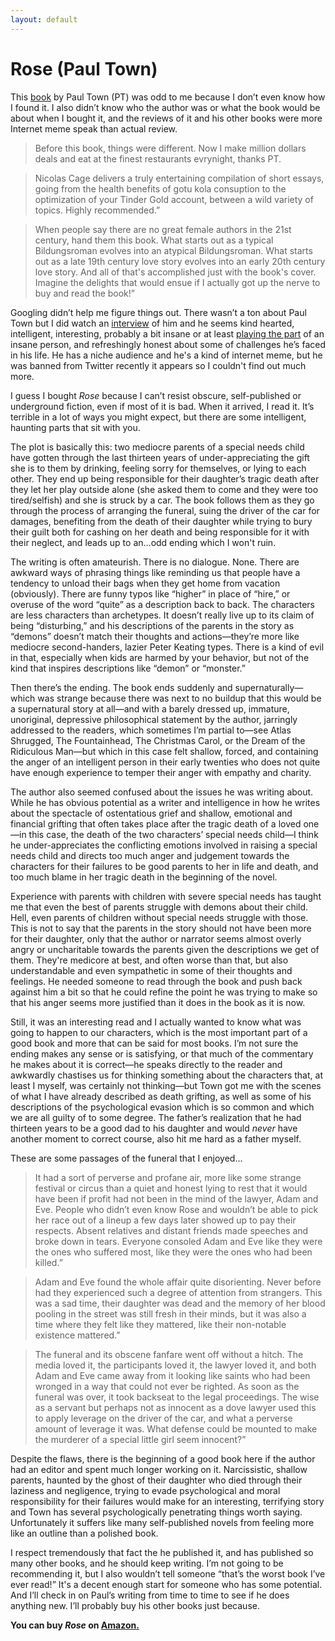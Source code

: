 ```yaml
---
layout: default
---
```


# Rose (Paul Town)

This [book](https://www.amazon.com/gp/product/B09GZHKD7D/ref=dbs_a_def_rwt_hsch_vapi_taft_p1_i4) by Paul Town (PT) was odd to me because I don’t even know how I found it. I also didn’t know who the author was or what the book would be about when I bought it, and the reviews of it and his other books were more Internet meme speak than actual review.

> Before this book, things were different. Now I make million dollars deals and eat at the finest restaurants evrynight, thanks PT.

> Nicolas Cage delivers a truly entertaining compilation of short essays, going from the health benefits of gotu kola consuption to the optimization of your Tinder Gold account, between a wild variety of topics. Highly recommended.”

> When people say there are no great female authors in the 21st century, hand them this book. What starts out as a typical Bildungsroman evolves into an atypical Bildungsroman. What starts out as a late 19th century love story evolves into an early 20th century love story. And all of that's accomplished just with the book's cover. Imagine the delights that would ensue if I actually got up the nerve to buy and read the book!”

Googling didn’t help me figure things out. There wasn’t a ton about Paul Town but I did watch an [interview](https://www.youtube.com/watch?v=V-kMYpaIy70) of him and he seems kind hearted, intelligent, interesting, probably a bit insane or at least [playing the part](https://www.youtube.com/c/PaulTown/videos) of an insane person, and refreshingly honest about some of challenges he’s faced in his life. He has a niche audience and he's a kind of internet meme, but he was banned from Twitter recently it appears so I couldn't find out much more.

I guess I bought *Rose* because I can’t resist obscure, self-published or underground fiction, even if most of it is bad. When it arrived, I read it. It’s terrible in a lot of ways you might expect, but there are some intelligent, haunting parts that sit with you.

The plot is basically this: two mediocre parents of a special needs child have gotten through the last thirteen years of under-appreciating the gift she is to them by drinking, feeling sorry for themselves, or lying to each other. They end up being responsible for their daughter’s tragic death after they let her play outside alone (she asked them to come and they were too tired/selfish) and she is struck by a car. The book follows them as they go through the process of arranging the funeral, suing the driver of the car for damages, benefiting from the death of their daughter while trying to bury their guilt both for cashing on her death and being responsible for it with their neglect, and leads up to an…odd ending which I won't ruin.

The writing is often amateurish. There is no dialogue. None. There are awkward ways of phrasing things like reminding us that people have a tendency to unload their bags when they get home from vacation (obviously). There are funny typos like “higher” in place of “hire,” or overuse of the word “quite” as a description back to back. The characters are less characters than archetypes. It doesn’t really live up to its claim of being “disturbing,” and his descriptions of the parents in the story as “demons” doesn’t match their thoughts and actions—they’re more like mediocre second-handers, lazier Peter Keating types. There is a kind of evil in that, especially when kids are harmed by your behavior, but not of the kind that inspires descriptions like “demon” or “monster.” 

Then there’s the ending. The book ends suddenly and supernaturally—which was strange because there was next to no buildup that this would be a supernatural story at all—and with a barely dressed up, immature, unoriginal, depressive philosophical statement by the author, jarringly addressed to the readers, which sometimes I’m partial to—see Atlas Shrugged, The Fountainhead, The Christmas Carol, or the Dream of the Ridiculous Man—but which in this case felt shallow, forced, and containing the anger of an intelligent person in their early twenties who does not quite have enough experience to temper their anger with empathy and charity. 

The author also seemed confused about the issues he was writing about. While he has obvious potential as a writer and intelligence in how he writes about the spectacle of ostentatious grief and shallow, emotional and financial grifting that often takes place after the tragic death of a loved one—in this case, the death of the two characters’ special needs child—I think he under-appreciates the conflicting emotions involved in raising a special needs child and directs too much anger and judgement towards the characters for their failures to be good parents to her in life and death, and too much blame in her tragic death in the beginning of the novel. 

Experience with parents with children with severe special needs has taught me that even the best of parents struggle with demons about their child. Hell, even parents of children without special needs struggle with those. This is not to say that the parents in the story should not have been more for their daughter, only that the author or narrator seems almost overly angry or uncharitable towards the parents given the descriptions we get of them. They're medicore at best, and often worse than that, but also understandable and even sympathetic in some of their thoughts and feelings. He needed someone to read through the book and push back against him a bit so that he could refine the point he was trying to make so that his anger seems more justified than it does in the book as it is now.

Still, it was an interesting read and I actually wanted to know what was going to happen to our characters, which is the most important part of a good book and more that can be said for most books. I’m not sure the ending makes any sense or is satisfying, or that much of the commentary he makes about it is correct—he speaks directly to the reader and awkwardly chastises us for thinking something about the characters that, at least I myself, was certainly not thinking—but Town got me with the scenes of what I have already described as death grifting, as well as some of his descriptions of the psychological evasion which is so common and which we are all guilty of to some degree. The father’s realization that he had thirteen years to be a good dad to his daughter and would *never* have another moment to correct course, also hit me hard as a father myself. 

These are some passages of the funeral that I enjoyed...

> It had a sort of perverse and profane air, more like some strange festival or circus than a quiet and honest lying to rest that it would have been if profit had not been in the mind of the lawyer, Adam and Eve. People who didn’t even know Rose and wouldn’t be able to pick her race out of a lineup a few days later showed up to pay their respects. Absent relatives and distant friends made speeches and broke down in tears. Everyone consoled Adam and Eve like they were the ones who suffered most, like they were the ones who had been killed.”

> Adam and Eve found the whole affair quite disorienting. Never before had they experienced such a degree of attention from strangers. This was a sad time, their daughter was dead and the memory of her blood pooling in the street was still fresh in their minds, but it was also a time where they felt like they mattered, like their non-notable existence mattered.”

> The funeral and its obscene fanfare went off without a hitch. The media loved it, the participants loved it, the lawyer loved it, and both Adam and Eve came away from it looking like saints who had been wronged in a way that could not ever be righted. As soon as the funeral was over, it took backseat to the legal proceedings. The wise as a servant but perhaps not as innocent as a dove lawyer used this to apply leverage on the driver of the car, and what a perverse amount of leverage it was. What defense could be mounted to make the murderer of a special little girl seem innocent?”

Despite the flaws, there is the beginning of a good book here if the author had an editor and spent much longer working on it. Narcissistic, shallow parents, haunted by the ghost of their daughter who died through their laziness and negligence, trying to evade psychological and moral responsibility for their failures would make for an interesting, terrifying story and Town has several psychologically penetrating things worth saying. Unfortunately it suffers like many self-published novels from feeling more like an outline than a polished book.

I respect tremendously that fact the he published it, and has published so many other books, and he should keep writing. I’m not going to be recommending it, but I also wouldn’t tell someone “that’s the worst book I’ve ever read!” It's a decent enough start for someone who has some potential. And I’ll check in on Paul’s writing from time to time to see if he does anything new. I’ll probably buy his other books just because.

**You can buy *Rose* on [Amazon.](https://www.amazon.com/gp/product/B09GZHKD7D/ref=dbs_a_def_rwt_hsch_vapi_taft_p1_i4)**


